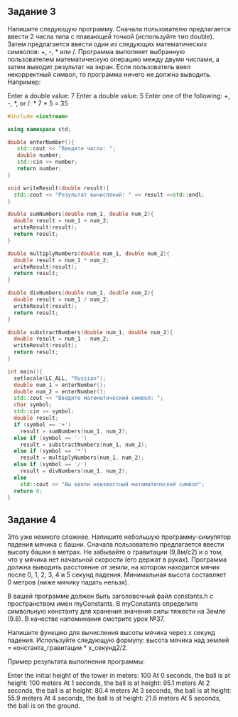 ## Задание 3

Напишите следующую программу. Сначала пользователю предлагается ввести 2 числа типа с плавающей точкой (используйте тип double). Затем предлагается ввести один из следующих математических символов: +, -, * или /. Программа выполняет выбранную пользователем математическую операцию между двумя числами, а затем выводит результат на экран. Если пользователь ввел некорректный символ, то программа ничего не должна выводить. Например:

Enter a double value: 7
Enter a double value: 5
Enter one of the following: +, -, *, or /: *
7 * 5 = 35

```cpp
#include <iostream>

using namespace std;

double enterNumber(){
   std::cout << "Введите число: ";
   double number;
   std::cin >> number;
   return number;
}

void writeResult(double result){
  std::cout << "Результат вычислений: " << result <<std::endl;
}

double sumNumbers(double num_1, double num_2){
  double result = num_1 + num_2;
  writeResult(result);
  return result;
}

double multiplyNumbers(double num_1, double num_2){
  double result = num_1 * num_2;
  writeResult(result);
  return result;
}

double divNumbers(double num_1, double num_2){
  double result = num_1 / num_2;
  writeResult(result);
  return result;
}

double substractNumbers(double num_1, double num_2){
  double result = num_1 - num_2;
  writeResult(result);
  return result;
}

int main(){
  setlocale(LC_ALL, "Russian");
  double num_1 = enterNumber();
  double num_2 = enterNumber();
  std::cout << "Введите математический символ: ";
  char symbol;
  std::cin >> symbol;
  double result;
  if (symbol == '+')
    result = sumNumbers(num_1, num_2);
  else if (symbol == '-')
    result = substractNumbers(num_1, num_2);
  else if (symbol == '*')
    result = multiplyNumbers(num_1, num_2);
  else if (symbol == '/')
    result = divNumbers(num_1, num_2);
  else   
    std::cout << "Вы ввели неизвестный математический символ";    
  return 0;     
}
```

## Задание 4

Это уже немного сложнее. Напишите небольшую программу-симулятор падения мячика с башни. Сначала пользователю предлагается ввести высоту башни в метрах. Не забывайте о гравитации (9,8м/с2) и о том, что у мячика нет начальной скорости (его держат в руках). Программа должна выводить расстояние от земли, на котором находится мячик после 0, 1, 2, 3, 4 и 5 секунд падения. Минимальная высота составляет 0 метров (ниже мячику падать нельзя).

В вашей программе должен быть заголовочный файл constants.h с пространством имен myConstants. В myConstants определите символьную константу для хранения значения силы тяжести на Земле (9.8). В качестве напоминания смотрите урок №37.

Напишите функцию для вычисления высоты мячика через х секунд падения. Используйте следующую формулу: высота мячика над землей = константа_гравитации * x_секунд2/2.

Пример результата выполнения программы:

Enter the initial height of the tower in meters: 100
At 0 seconds, the ball is at height: 100 meters
At 1 seconds, the ball is at height: 95.1 meters
At 2 seconds, the ball is at height: 80.4 meters
At 3 seconds, the ball is at height: 55.9 meters
At 4 seconds, the ball is at height: 21.6 meters
At 5 seconds, the ball is on the ground.
